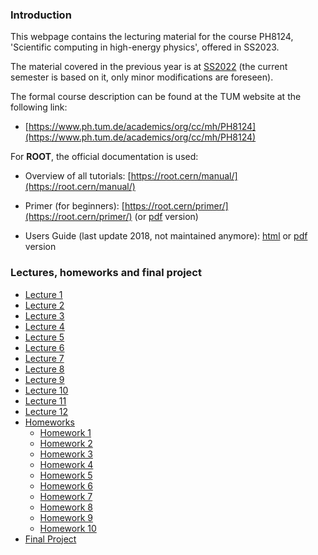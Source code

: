 ### Introduction

This webpage contains the lecturing material for the course PH8124, 'Scientific computing in high-energy physics', offered in SS2023.

The material covered in the previous year is at [SS2022]( https://abilandz.gitbook.io/ss2022 ) (the current semester is based on it, only minor modifications are foreseen).

The formal course description can be found at the TUM website at the following link:

*  [https://www.ph.tum.de/academics/org/cc/mh/PH8124](https://www.ph.tum.de/academics/org/cc/mh/PH8124)

For **ROOT**, the official documentation is used:

* Overview of all tutorials: [https://root.cern/manual/](https://root.cern/manual/)

* Primer (for beginners): [https://root.cern/primer/](https://root.cern/primer/) (or [pdf](https://cernbox.cern.ch/index.php/s/bmbmbqUMA1keZCH) version)

* Users Guide (last update 2018, not maintained anymore): [html](https://root.cern.ch/root/htmldoc/guides/users-guide/ROOTUsersGuide.html) or [pdf](https://cernbox.cern.ch/index.php/s/N4k9AQ8LtCFWQIc) version


### Lectures, homeworks and final project

* [Lecture 1](./Lecture_1/Trivia.md)
* [Lecture 2](./Lecture_2/Lecture_2.md)
* [Lecture 3](./Lecture_3/Lecture_3.md)
* [Lecture 4](./Lecture_4/Lecture_4.md)
* [Lecture 5](./Lecture_5/Lecture_5.md)
* [Lecture 6](./Lecture_6/Lecture_6.md)
* [Lecture 7](./Lecture_7/Lecture_7.md)
* [Lecture 8](./Lecture_8/Lecture_8.md)
* [Lecture 9](./Lecture_9/Lecture_9.md_TBI)
* [Lecture 10](./Lecture_10/Lecture_10.md_TBI)
* [Lecture 11](./Lecture_11/Lecture_11.md_TBI)
* [Lecture 12](./Lecture_12/Lecture_12.md_TBI)
* [Homeworks](./Homeworks/Trivia.md)
    * [Homework 1](./Homeworks/Homework_1.md)
    * [Homework 2](./Homeworks/Homework_2.md)
    * [Homework 3](./Homeworks/Homework_3.md)
    * [Homework 4](./Homeworks/Homework_4.md)
    * [Homework 5](./Homeworks/Homework_5.md_TBI)
    * [Homework 6](./Homeworks/Homework_6.md_TBI)
    * [Homework 7](./Homeworks/Homework_7.md_TBI)
    * [Homework 8](./Homeworks/Homework_8.md_TBI)
    * [Homework 9](./Homeworks/Homework_9.md_TBI)
    * [Homework 10](./Homeworks/Homework_10.md_TBI)
* [Final Project](./Final_Project/FinalProject.md_TBI)
